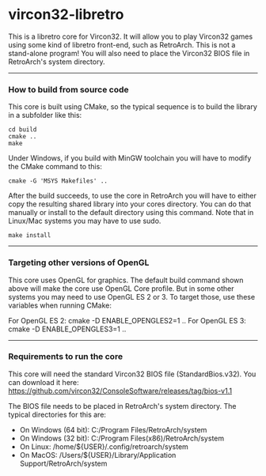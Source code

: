 # vircon32-libretro

This is a libretro core for Vircon32. It will allow you to play Vircon32 games using some kind of libretro front-end, such as RetroArch. This is not a stand-alone program! You will also need to place the Vircon32 BIOS file in RetroArch's system directory.

----------------------------------
### How to build from source code

This core is built using CMake, so the typical sequence is to build the library in a subfolder like this:

```
cd build
cmake ..
make
```

Under Windows, if you build with MinGW toolchain you will have to modify the CMake command to this:

```
cmake -G 'MSYS Makefiles' ..
```

After the build succeeds, to use the core in RetroArch you will have to either copy the resulting shared library into your cores directory. You can do that manually or install to the default directory using this command. Note that in Linux/Mac systems you may have to use sudo.

```
make install
```

--------------------------------------
### Targeting other versions of OpenGL

This core uses OpenGL for graphics. The default build command shown above will make the core use OpenGL Core profile. But in some other systems you may need to use OpenGL ES 2 or 3. To target those, use these variables when running CMake:

For OpenGL ES 2: cmake -D ENABLE_OPENGLES2=1 ..
For OpenGL ES 3: cmake -D ENABLE_OPENGLES3=1 ..

--------------------------------
### Requirements to run the core

This core will need the standard Vircon32 BIOS file (StandardBios.v32).
You can download it here: https://github.com/vircon32/ConsoleSoftware/releases/tag/bios-v1.1

The BIOS file needs to be placed in RetroArch's system directory.
The typical directories for this are:

- On Windows (64 bit):  C:/Program Files/RetroArch/system
- On Windows (32 bit):  C:/Program Files(x86)/RetroArch/system
- On Linux:  /home/${USER}/.config/retroarch/system
- On MacOS:  /Users/${USER}/Library/Application Support/RetroArch/system

